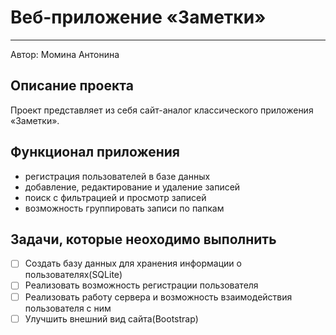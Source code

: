 # **Веб-приложение «Заметки»**
____
Автор: Момина Антонина

## Описание проекта
Проект представляет из себя сайт-аналог классического приложения «Заметки». 

## Функционал приложения
- регистрация пользователей в базе данных
- добавление, редактирование и удаление записей
- поиск с фильтрацией и просмотр записей
- возможность группировать записи по папкам

## Задачи, которые неоходимо выполнить
- [ ] Создать базу данных для хранения информации о пользователях(SQLite)
- [ ] Реализовать возможность регистрации пользователя
- [ ] Реализовать работу сервера и возможность взаимодействия пользователя с ним
- [ ] Улучшить внешний вид сайта(Bootstrap)
